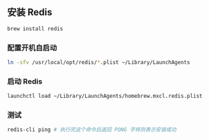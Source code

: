 ## 安装 Redis

```bash
brew install redis
```

### 配置开机自启动

```bash
ln -sfv /usr/local/opt/redis/*.plist ~/Library/LaunchAgents
```

### 启动 Redis

```bash
launchctl load ~/Library/LaunchAgents/homebrew.mxcl.redis.plist
```

### 测试

```bash
redis-cli ping # 执行完这个命令后返回 PONG 字样则表示安装成功
```
